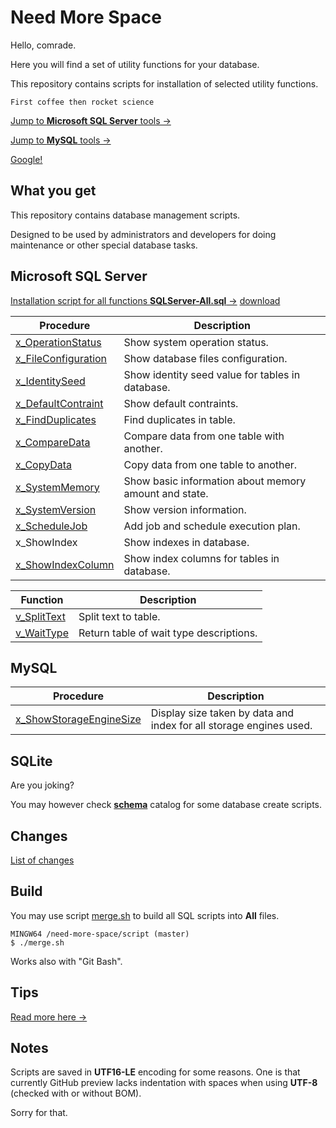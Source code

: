 ﻿<!--
<style>
table {
    width: 100%;
}
.table-20 table td:first-child  { width: 20%; min-width: 150px; }
</style>
-->
Need More Space
===============

Hello, comrade. 

Here you will find a set of utility functions for your database.

This repository contains scripts for installation of selected utility functions.

```
First coffee then rocket science
```

[Jump to **Microsoft SQL Server** tools →](docs/source/sqlserver.md)

[Jump to **MySQL** tools →](docs/source/mysql.md)

[Google!](https://www.google.com/search?q=need+more+space&tbm=isch)

What you get
------------

This repository contains database management scripts.

Designed to be used by administrators and developers for doing maintenance or other special database tasks.

## Microsoft SQL Server ##

[Installation script for all functions **SQLServer-All.sql** →](sql/SQLServer-All.sql)
[download](https://raw.githubusercontent.com/zoltraks/need-more-space/master/sql/SQLServer-All.sql)

<div class="table-20">

| Procedure | Description |
| --------- | ----------- |
| [x_OperationStatus](docs/source/sqlserver.md#operation-status) | Show system operation status. |
| [x_FileConfiguration](docs/source/sqlserver.md#file-configuration) | Show database files configuration. |
| [x_IdentitySeed](docs/source/sqlserver.md#identity-seed) | Show identity seed value for tables in database. |
| [x_DefaultContraint](docs/source/sqlserver.md#default-constraint) | Show default contraints. |
| [x_FindDuplicates](docs/source/sqlserver.md#find-duplicates) | Find duplicates in table. |
| [x_CompareData](docs/source/sqlserver.md#compare-data) | Compare data from one table with another. |
| [x_CopyData](docs/source/sqlserver.md#copy-data) | Copy data from one table to another. |
| [x_SystemMemory](docs/source/sqlserver.md#system-memory) | Show basic information about memory amount and state. |
| [x_SystemVersion](docs/source/sqlserver.md#system-version) | Show version information. |
| [x_ScheduleJob](docs/source/sqlserver.md#schedule-job) | Add job and schedule execution plan. |
| x_ShowIndex |  Show indexes in database. |
| [x_ShowIndexColumn](docs/source/sqlserver.md#show-index-column) | Show index columns for tables in database. |

</div>

<div class="table-20">

| Function | Description |
| -------- | ----------- |
| [v_SplitText](docs/source/sqlserver.md#split-text) | Split text to table. |
| [v_WaitType](docs/source/sqlserver.md#wait-types) | Return table of wait type descriptions. |

</div>

## MySQL ##

<div class="table-20">

| Procedure | Description |
| --------- | ----------- |
| [x_ShowStorageEngineSize](docs/source/mysql.md#show-storage-engine-size) | Display size taken by data and index for all storage engines used. |

</div>

## SQLite ##

Are you joking?

You may however check [**schema**](schema/) catalog for some database create scripts.


Changes
-------

[List of changes](CHANGES.md)

Build
-----

You may use script [merge.sh](script/merge.sh) to build all SQL scripts into **All** files.

```
MINGW64 /need-more-space/script (master)
$ ./merge.sh
```

Works also with "Git Bash".

Tips
----

[Read more here →](docs/source/tips.md)

Notes
-----

Scripts are saved in **UTF16-LE** encoding for some reasons. One is that currently GitHub preview lacks indentation with spaces when using **UTF-8** (checked with or without BOM).

Sorry for that.
